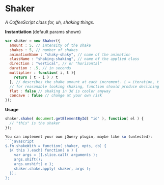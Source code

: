 # Shaker
_A CoffeeScript class for, uh, shaking things._

**Instantiation**
(default params shown)
```javascript
var shaker = new Shaker({
  amount : 5, // intensity of the shake
  shakes : 5, // number of shakes
  animationName : "shaky-shaky", // name of the animation
  className : "shaking-shaking", // name of the applied class
  direction : "vertical", // or "horizontal"
  duration : .5, // in seconds
  multiplier : function( i, t ){
    return ( t - i ) / t
  }, // describes the shake amount at each increment. i = iteration, t = @shakes
  // for reasonable looking shaking, function should produce declining values as i approaches t
  flat : false // shaking in 3d is cooler anyway
  concave : false // change at your own risk
});
```

**Usage**
```javascript
shaker.shake( document.getElementById( "id" ), function( el ) {
  // "this" is the shaker
});

You can implement your own jQuery plugin, maybe like so (untested):
```javascript
$.fn.shakeWith = function( shaker, opts, cb) {
  $( this ).each( function( e ) {
    var args = [].slice.call( arguments );
    args.shift();
    args.unshift( e );
    shaker.shake.apply( shaker, args );
  });
};
